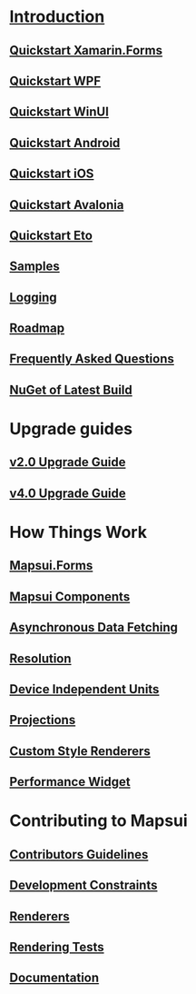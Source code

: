 # [Introduction](home.md)
## [Quickstart Xamarin.Forms](getting-started-xamarin-forms.md)
## [Quickstart WPF](getting-started-wpf.md)
## [Quickstart WinUI](getting-started-winui.md)
## [Quickstart Android](getting-started-android.md)
## [Quickstart iOS](getting-started-ios.md)
## [Quickstart Avalonia](getting-started-avalonia.md)
## [Quickstart Eto](getting-started-eto.md)
## [Samples](samples.md)
## [Logging](logging.md)
## [Roadmap](roadmap.md)
## [Frequently Asked Questions](faq.md)
## [NuGet of Latest Build](nuget-of-latest-build.md)
# Upgrade guides
## [v2.0 Upgrade Guide](v2.0-upgrade-guide.md)
## [v4.0 Upgrade Guide](v4.0-upgrade-guide.md)
# How Things Work
## [Mapsui.Forms](mapsui-forms.md)
## [Mapsui Components](mapsui-components.md)
## [Asynchronous Data Fetching](async-fetching.md)
## [Resolution](resolution.md)
## [Device Independent Units](device-independent-units.md)
## [Projections](projections.md)
## [Custom Style Renderers](custom-style-renders.md)
## [Performance Widget](performance-widget.md)
# Contributing to Mapsui
## [Contributors Guidelines](contributors-guidelines.md)
## [Development Constraints](development-constraints.md)
## [Renderers](renderers.md)
## [Rendering Tests](rendering-tests.md)
## [Documentation](documentation.md)
